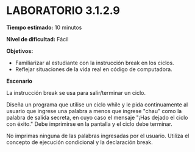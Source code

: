 # LABORATORIO 3.1.2.9

**Tiempo estimado:**
10 minutos

**Nivel de dificultad:**
Fácil

**Objetivos:**

- Familiarizar al estudiante con la instrucción break en los ciclos.
- Reflejar situaciones de la vida real en código de computadora.

**Escenario**

La instrucción break se usa para salir/terminar un ciclo.

Diseña un programa que utilise un ciclo while y le pida continuamente al usuario que ingrese una palabra a menos que
ingrese "chau" como la palabra de salida secreta, en cuyo caso el mensaje "¡Has dejado el ciclo con éxito."
Debe imprimirse en la pantalla y el ciclo debe terminar.

No imprimas ninguna de las palabras ingresadas por el usuario. Utiliza el concepto de ejecución condicional y la
declaración break.
